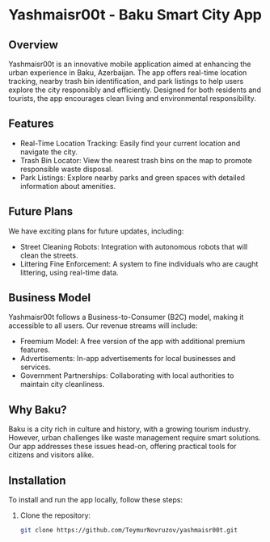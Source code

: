# Yashmaisr00t - Baku Smart City App

## Overview

Yashmaisr00t is an innovative mobile application aimed at enhancing the urban experience in Baku, Azerbaijan. The app offers real-time location tracking, nearby trash bin identification, and park listings to help users explore the city responsibly and efficiently. Designed for both residents and tourists, the app encourages clean living and environmental responsibility.

## Features

- Real-Time Location Tracking: Easily find your current location and navigate the city.
- Trash Bin Locator: View the nearest trash bins on the map to promote responsible waste disposal.
- Park Listings: Explore nearby parks and green spaces with detailed information about amenities.
  
## Future Plans

We have exciting plans for future updates, including:
- Street Cleaning Robots: Integration with autonomous robots that will clean the streets.
- Littering Fine Enforcement: A system to fine individuals who are caught littering, using real-time data.
  
## Business Model

Yashmaisr00t follows a Business-to-Consumer (B2C) model, making it accessible to all users. Our revenue streams will include:
- Freemium Model: A free version of the app with additional premium features.
- Advertisements: In-app advertisements for local businesses and services.
- Government Partnerships: Collaborating with local authorities to maintain city cleanliness.

## Why Baku?

Baku is a city rich in culture and history, with a growing tourism industry. However, urban challenges like waste management require smart solutions. Our app addresses these issues head-on, offering practical tools for citizens and visitors alike.

## Installation

To install and run the app locally, follow these steps:

1. Clone the repository:
   ```bash
   git clone https://github.com/TeymurNovruzov/yashmaisr00t.git
  ```
